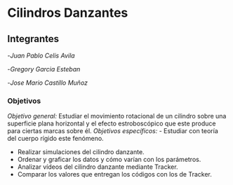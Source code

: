 # Cilindros Danzantes
## Integrantes
-*Juan Pablo Celis Avila*

-*Gregory Garcia Esteban*  

-*Jose Mario Castillo Muñoz*

### Objetivos 

*Objetivo general:* Estudiar el movimiento rotacional de un cilindro sobre una superficie plana horizontal y el efecto estroboscópico que este produce para ciertas marcas sobre él. 
*Objetivos específicos:* - Estudiar con teoría del cuerpo rígido este fenómeno.
- Realizar simulaciones del cilindro danzante.
- Ordenar y graficar los datos y cómo varían con los parámetros.
- Analizar vídeos del cilindro danzante mediante Tracker.
- Comparar los valores que entregan los códigos con los de Tracker.


